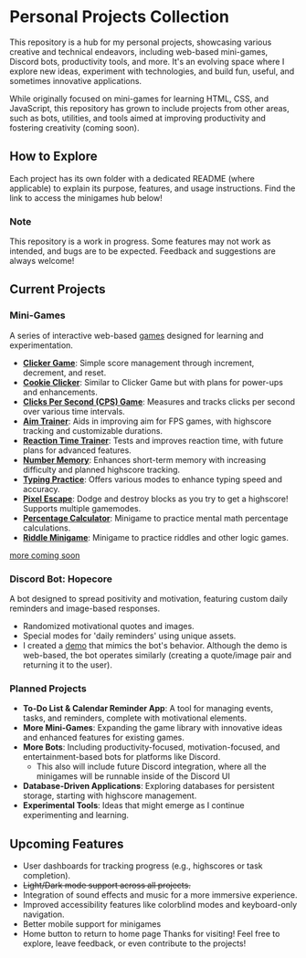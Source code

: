 # Personal Projects Collection  

This repository is a hub for my personal projects, showcasing various creative and technical endeavors, including web-based mini-games, Discord bots, productivity tools, and more. It's an evolving space where I explore new ideas, experiment with technologies, and build fun, useful, and sometimes innovative applications.  

While originally focused on mini-games for learning HTML, CSS, and JavaScript, this repository has grown to include projects from other areas, such as bots, utilities, and tools aimed at improving productivity and fostering creativity (coming soon).  

## How to Explore  
Each project has its own folder with a dedicated README (where applicable) to explain its purpose, features, and usage instructions. Find the link to access the minigames hub below!

### Note  
This repository is a work in progress. Some features may not work as intended, and bugs are to be expected. Feedback and suggestions are always welcome!  

## Current Projects  

### **Mini-Games**  
A series of interactive web-based [games](https://mattwydra.github.io/projects/) designed for learning and experimentation.  
- **[Clicker Game](https://mattwydra.github.io/projects/minigames/count_clicker/index.html)**: Simple score management through increment, decrement, and reset.  
- **[Cookie Clicker](https://mattwydra.github.io/projects/minigames/cookie_clicker/cookie_clicker.html)**: Similar to Clicker Game but with plans for power-ups and enhancements.  
- **[Clicks Per Second (CPS) Game](https://mattwydra.github.io/projects/minigames/cps/index.html)**: Measures and tracks clicks per second over various time intervals.  
- **[Aim Trainer](https://mattwydra.github.io/projects/minigames/aim_trainer/aim_trainer.html)**: Aids in improving aim for FPS games, with highscore tracking and customizable durations.  
- **[Reaction Time Trainer](https://mattwydra.github.io/projects/minigames/rt_trainer/index.html)**: Tests and improves reaction time, with future plans for advanced features.  
- **[Number Memory](https://mattwydra.github.io/projects/minigames/number_memory/index.html)**: Enhances short-term memory with increasing difficulty and planned highscore tracking.  
- **[Typing Practice](https://mattwydra.github.io/projects/minigames/typing_practice_hub/hub.html)**: Offers various modes to enhance typing speed and accuracy.
- **[Pixel Escape](https://mattwydra.github.io/projects/minigames/pixel_escape/pixel_escape.html)**: Dodge and destroy blocks as you try to get a highscore! Supports multiple gamemodes.
- **[Percentage Calculator](https://mattwydra.github.io/projects/minigames/percentage_calculation/index.html)**: Minigame to practice mental math percentage calculations.
- **[Riddle Minigame](https://mattwydra.github.io/projects/minigames/logic_games/index.html)**: Minigame to practice riddles and other logic games.

[more coming soon](minigames/program_list.txt)

### **Discord Bot: Hopecore**  
A bot designed to spread positivity and motivation, featuring custom daily reminders and image-based responses.  
- Randomized motivational quotes and images.  
- Special modes for 'daily reminders' using unique assets.
- I created a [demo](https://mattwydra.github.io/projects/discord_bots/hopecore_v1/browser_demo/index.html) that mimics the bot's behavior. Although the demo is web-based, the bot operates similarly (creating a quote/image pair and returning it to the user).

### **Planned Projects**  
- **To-Do List & Calendar Reminder App**: A tool for managing events, tasks, and reminders, complete with motivational elements.  
- **More Mini-Games**: Expanding the game library with innovative ideas and enhanced features for existing games.  
- **More Bots**: Including productivity-focused, motivation-focused, and entertainment-based bots for platforms like Discord.
  - This also will include future Discord integration, where all the minigames will be runnable inside of the Discord UI
- **Database-Driven Applications**: Exploring databases for persistent storage, starting with highscore management.  
- **Experimental Tools**: Ideas that might emerge as I continue experimenting and learning.  

## Upcoming Features  
- User dashboards for tracking progress (e.g., highscores or task completion).  
- ~~Light/Dark mode support across all projects.~~
- Integration of sound effects and music for a more immersive experience.  
- Improved accessibility features like colorblind modes and keyboard-only navigation.
- Better mobile support for minigames
- Home button to return to home page
Thanks for visiting! Feel free to explore, leave feedback, or even contribute to the projects!
